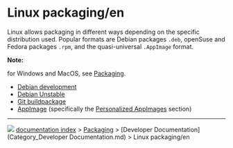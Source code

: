 # Linux packaging/en
Linux allows packaging in different ways depending on the specific distribution used. Popular formats are Debian packages `.deb`, openSuse and Fedora packages `.rpm`, and the quasi-universal `.AppImage` format.


**Note:**

for Windows and MacOS, see [Packaging](Packaging.md).

-   [Debian development](Debian_development.md)
-   [Debian Unstable](Debian_Unstable.md)
-   [Git buildpackage](Git_buildpackage.md)
-   [AppImage](AppImage.md) (specifically the [Personalized AppImages](AppImage#Personalized_AppImages.md) section)



---
![](images/Right_arrow.png) [documentation index](../README.md) > [Packaging](Category_Packaging.md) > [Developer Documentation](Category_Developer Documentation.md) > Linux packaging/en
